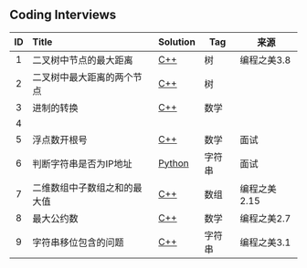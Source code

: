 ## Coding Interviews

|  ID  | Title          | Solution                                 | Tag  | 来源       |
| :--: | :------------- | ---------------------------------------- | ---- | -------- |
|  1   | 二叉树中节点的最大距离    | [C++](./Solution/001/findMaxLen.cpp)     | 树    | 编程之美3.8  |
|  2   | 二叉树中最大距离的两个节点  | [C++](./Solution/002/findMaxLenNode.cpp) | 树    |          |
|  3   | 进制的转换          | [C++](./Solution/003/scaleTransform.cpp) | 数学   |          |
|  4   |                |                                          |      |          |
|  5   | 浮点数开根号         | [C++](./Solution/005/sqrtfloat.cpp)      | 数学   | 面试       |
|  6   | 判断字符串是否为IP地址   | [Python](./Solution/006/vaildIP.py)      | 字符串  | 面试       |
|  7   | 二维数组中子数组之和的最大值 | [C++](./Solution/007/maxSumOf2DArray.cpp) | 数组   | 编程之美2.15 |
|  8   | 最大公约数          | [C++](./Solution/008/gcd.cpp)            | 数学   | 编程之美2.7  |
|  9   | 字符串移位包含的问题     | [C++](./Solution/009/shiftStr.cpp)       | 字符串  | 编程之美3.1  |



